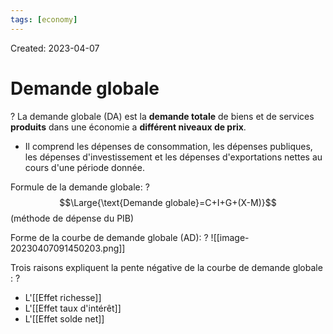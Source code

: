 ```yaml
---
tags: [economy] 
---
```

Created: 2023-04-07

# Demande globale
?
La demande globale (DA) est la **demande totale** de biens et de services **produits** dans une économie a **différent niveaux de prix**. 
- Il comprend les dépenses de consommation, les dépenses publiques, les dépenses d'investissement et les dépenses d'exportations nettes au cours d'une période donnée.
<!--SR:!2023-05-05,9,170-->

Formule de la demande globale:
?
$$\Large{\text{Demande globale}=C+I+G+(X-M)}$$
(méthode de dépense du PIB)
<!--SR:!2023-05-16,26,250-->

Forme de la courbe de demande globale (AD):
?
![[image-20230407091450203.png]]
<!--SR:!2023-05-08,20,250-->

Trois raisons expliquent la pente négative de la courbe de demande globale :
?
- L'[[Effet richesse]]
- L'[[Effet taux d'intérêt]]
- L'[[Effet solde net]]
<!--SR:!2023-05-08,14,230-->